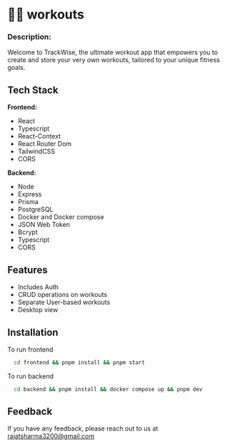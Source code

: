 # 💪🏼 workouts

### Description:

Welcome to TrackWise, the ultimate workout app that empowers you to create and store your very own workouts, tailored to your unique fitness goals.

## Tech Stack

**Frontend:**

- React
- Typescript
- React-Context
- React Router Dom
- TailwindCSS
- CORS

**Backend:**

- Node
- Express
- Prisma
- PostgreSQL
- Docker and Docker compose
- JSON Web Token
- Bcrypt
- Typescript
- CORS

## Features

- Includes Auth
- CRUD operations on workouts
- Separate User-based workouts
- Desktop view

## Installation

To run frontend

```bash
  cd frontend && pnpm install && pnpm start
```

To run backend

```bash
  cd backend && pnpm install && docker compose up && pnpm dev
```

## Feedback

If you have any feedback, please reach out to us at rajatsharma3200@gmail.com
